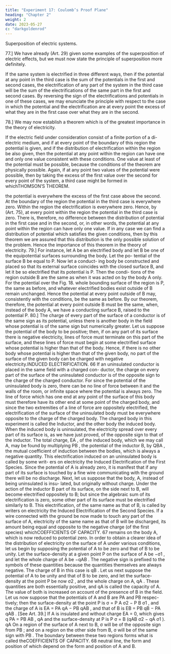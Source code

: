 ```yaml
---
title: "Experiment 17: Coulomb’s Proof Plane"
heading: "Chapter 2"
weight: 2
date: 2023-05-27
c: "darkgoldenrod"
---
```



Superposition of electric systems.

77.] We have already (Art. 29) given some examples of the superposition
of electric effects, but we must now state the principle of superposition more
definitely.

If the same system is electrified in three different ways, then if the potential
at any point in the third case is the sum of the potentials in the first and second
cases, the electrification of any part of the system in the third case will be the
sum of the electrifications of the same part in the first and second cases.
By reversing the sign of the electrifications and potentials in one of these
cases, we may enunciate the principle with respect to the case in which the
potential and the electrification are at every point the excess of what they are
in the first case over what they are in the second.

78.] We may now establish a theorem which is of the greatest importance
in the theory of electricity.

If the electric field under consideration consist of a finite portion of a di-
electric medium, and if at every point of the boundary of this region the
potential is given, and if the distribution of electrification within the region
be also given, then the potential at any point within the region can have one
and only one value consistent with these conditions.
One value at least of the potential must be possible, because the conditions
of the theorem are physically possible. Again, if at any point two values of the
potential were possible, then by taking the excess of the first value over the
second for every point of the system, a third case might be formed in whichTHOMSON’S THEOREM.

the potential is everywhere the excess of the first case above the second. At
the boundary of the region the potential in the third case is everywhere zero.
Within the region the electrification is everywhere zero. Hence, by (Art. 75),
at every point within the region the potential in the third case is zero.
There is, therefore, no difference between the distribution of potential in
the first case and in the second, or, in other words, the potential at any point
within the region can have only one value.
If in any case we can find a distribution of potential which satisfies the
given conditions, then by this theorem we are assured that this distribution
is the only possible solution of the problem. Hence the importance of this
theorem in the theory of electricity.
79.] For instance, let A be an electrified body and let B be one of the
equipotential surfaces surrounding the body. Let the po-
tential of the surface B be equal to P. Now let a conduct-
ing body be constructed and placed so that its external
surface coincides with the closed surface B, and let it
be so electrified that its potential is P. Then the condi-
tions of the region outside B are the same as when it was
acted on by the body A only. For the potential over the
Fig. 18.
whole bounding surface of the region is P, the same as
before, and whatever electrified bodies exist outside of B remain unchanged.
Hence the potential at every point outside of B may, consistently with the
conditions, be the same as before. By our theorem, therefore, the potential
at every point outside B must be the same, when, instead of the body A, we
have a conducting surface B, raised to the potential P.
80.] The charge of every part of the surface of a conductor is of the same
sign as its potential, unless there is another body in the field whose potential
is of the same sign but numerically greater.
Let us suppose the potential of the body to be positive; then, if on any part
of its surface there is negative electricity, lines of force must terminate on
this part of the surface, and these lines of force must begin at some electrified
surface whose potential is higher than that of the body. Hence, if there is no
other body whose potential is higher than that of the given body, no part of
the surface of the given body can be charged with negative electricity.INDUCED ELECTRIFICATION.
66
If an uninsulated conductor is placed in the same field with a charged con-
ductor, the charge on every part of the surface of the uninsulated conductor
is of the opposite sign to the charge of the charged conductor.
For since the potential of the uninsulated body is zero, there can be no
line of force between it and the walls of the room, or infinite space where the
potential is always zero. The line of force which has one end at any point of
the surface of this body must therefore have its other end at some point of the
charged body, and since the two extremities of a line of force are oppositely
electrified, the electrification of the surface of the uninsulated body must be
everywhere opposite to the charge of the charged body.
The charged body in this experiment is called the Inductor, and the other
body the induced body.
When the induced body is uninsulated, the electricity spread over every
part of its surface is, as we have just proved, of the opposite sign to that of
the inductor.
The total charge, EA , of the induced body, which we may call A, may
be found by multiplying PB , the potential of the inductor B, by QBA , the
mutual coefficient of induction between the bodies, which is always a negative
quantity.
This electrification induced on an uninsulated body is called by some writ-
ers on electricity the Induced Electrification of the First Species. Since the
potential of A is already zero, it is manifest that if any part of its surface
is touched by a fine wire communicating with the ground there will be no
discharge.
Next, let us suppose that the body, A, instead of being uninsulated is insu-
lated, but originally without charge. Under the action of the inductor B part
of its surface, on the side next to B, will become electrified oppositely to B;
but since the algebraic sum of its electrification is zero, some other part of
its surface must be electrified similarly to B.
This electrification, of the same name as that of B, is called by writers
on electricity the Induced Electrification of the Second Species. If a wire
connected with the ground be now made to touch any part of the surface of
A, electricity of the same name as that of B will be discharged, its amount
being equal and opposite to the negative charge (of the first species) whichCOEFFICIENTS OF CAPACITY.
67
remains on the body A, which is now reduced to potential zero.
In order to obtain a clearer idea of the distribution of electricity on the
surface of A under various conditions, let us begin by supposing the potential
of A to be zero and that of B to be unity. Let the surface-density at a given
point P on the surface of A be −σ1 , and let the whole charge of A be −qAB .
The negative sign is prefixed to the symbols of these quantities because the
quantities themselves are always negative.
The charge of B in this case is qB .
Let us next suppose the potential of A to be unity and that of B to be zero,
and let the surface-density at the point P be now σ2 , and the whole charge
on A, qA .
These quantities are both essentially positive, and qA is called the capacity
of A. The value of both is increased on account of the presence of B in the
field.
Let us now suppose that the potentials of A and B are PA and PB respec-
tively; then the surface-density at the point P is
σ = P A σ2 − P B σ1 ,
and the charge of A is
EA = PA qA − PB qAB ,
and that of B is
EB = PB qB − PA qAB . [See Art. 39.]
If A is insulated and without charge EA = 0, which gives
q
PA = PB AB ,
qA
and the surface-density at P is
P
σ = B (qAB σ2 − qA σ1 ).
qA
On a region of the surface of A next to B, σ will be of the opposite sign
from PB ; and on a region on the other side from B, σ will be of the same sign
with PB . The boundary between these two regions forms what is called theCOEFFICIENTS OF CAPACITY.
68
neutral line, the form and position of which depend on the form and position
of A and B.


